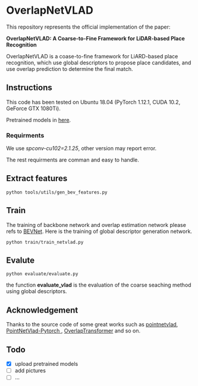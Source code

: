# OverlapNetVLAD

This repository represents the official implementation of the paper:

**OverlapNetVLAD: A Coarse-to-Fine Framework for LiDAR-based Place Recognition**

OverlapNetVLAD is a coase-to-fine framework for LiARD-based place recognition, which use global descriptors to propose place candidates, and use overlap prediction to determine the final match.

## Instructions

This code has been tested on Ubuntu 18.04 (PyTorch 1.12.1, CUDA 10.2, GeForce GTX 1080Ti).

Pretrained models in [here](https://drive.google.com/drive/folders/1LEGhH38SB9Y7ia_ovYtQ3NzqRMfwJCt1?usp=sharing).

### Requirments

We use *spconv-cu102=2.1.25*, other version may report error. 

The rest requirments are comman and easy to handle.

## Extract features

```shell
python tools/utils/gen_bev_features.py
```

## Train

The training of backbone network and overlap estimation network please refs to [BEVNet](https://github.com/lilin-hitcrt/BEVNet). Here is the training of global descriptor generation network.

```shell
python train/train_netvlad.py
```

## Evalute

```shell
python evaluate/evaluate.py
```

the function **evaluate_vlad** is the evaluation of the coarse seaching method using global descriptors.

## Acknowledgement

Thanks to the source code of some great works such as [pointnetvlad](https://github.com/mikacuy/pointnetvlad), [PointNetVlad-Pytorch
](https://github.com/cattaneod/PointNetVlad-Pytorch), [OverlapTransformer](https://github.com/haomo-ai/OverlapTransformer) and so on.

## Todo

- [x] upload pretrained models
- [ ] add pictures
- [ ] ...